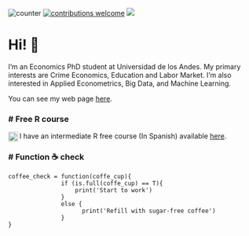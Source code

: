 ![counter](https://enj7yxp0hgzidef.m.pipedream.net) [![contributions welcome](https://img.shields.io/badge/contributions-welcome-brightgreen.svg?style=flat)](https://github.com/eduard-martinez/readme/issues) ![](https://img.shields.io/github/followers/eduard-martinez?style=social)
<!-- https://www.geeksforgeeks.org/how-to-add-a-readme-to-your-github-profile/ -->

# Hi! :wave:

I’m an Economics PhD student at Universidad de los Andes. My primary interests are Crime Economics, Education and Labor Market. I’m also interested in Applied Econometrics, Big Data, and Machine Learning.

You can see my web page [here](https://eduard-martinez.github.io).

### # Free R course  

 <img src="https://avatars0.githubusercontent.com/u/69440432?s=400&u=96b3e58c713578b563d5c3d3c259f34965ac8e33&v=4" align="left" width=20 height=20 alt="" /> I have an intermediate R free course (In Spanish) available [here](https://github.com/taller-R).



### # Function :coffee: check 
```
coffee_check = function(coffe_cup){ 
               if (is.full(coffe_cup) == T){
                   print('Start to work')
               }
               else {
                     print('Refill with sugar-free coffee')
               }
}
```



<!--[Github stats](https://github-readme-stats.vercel.app/api?username=eduard-martinez)-->




